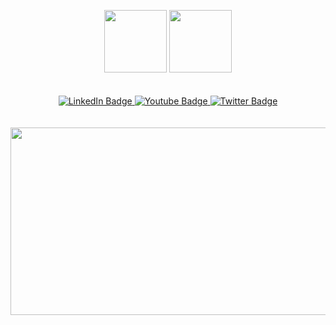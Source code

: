 <br><br>
<div class="row" >
    <div id="header" align="center">
        <img src="https://media.giphy.com/media/v1.Y2lkPTc5MGI3NjExajd3OXE1emJ2dnhxa3YwbDZ3d2h0MHNiaWN4enJ3Zm0wbnB3dWh1MiZlcD12MV9pbnRlcm5hbF9naWZfYnlfaWQmY3Q9Zw/coxQHKASG60HrHtvkt/giphy.gif" width="100"/>    
        <img src="https://media.giphy.com/media/v1.Y2lkPTc5MGI3NjExNDB4bjJtbXVvNnE5Z3FrdGd5N3R2ZHA3N29sMmk1aHpseGh3OWZobSZlcD12MV9pbnRlcm5hbF9naWZfYnlfaWQmY3Q9Zw/vISmwpBJUNYzukTnVx/giphy.gif" width="100"/>
    </div>
</div>
<br><br>
<div id="badges" align="center">
  <a href="https://www.linkedin.com/in/%D0%B0%D0%BB%D0%B5%D0%BA%D1%81%D0%B0%D0%BD%D0%B4%D1%80-%D1%81%D0%B8%D0%B4%D0%BE%D1%80%D0%B5%D0%BD%D0%BA%D0%BE-06b63a56/">
    <img src="https://img.shields.io/badge/LinkedIn-blue?style=for-the-badge&logo=linkedin&logoColor=white" alt="LinkedIn Badge"/>
  </a>
  <a href="https://t.me/Azzlem">
    <img src="https://img.shields.io/badge/Telegram-blue?style=for-the-badge&logo=telegram&logoColor=white" alt="Youtube Badge"/>
  </a>
  <a href="https://vk.com/id87003958">
    <img src="https://img.shields.io/badge/Vkotakte-blue?style=for-the-badge&logo=vk&logoColor=white" alt="Twitter Badge"/>
  </a>
</div>
<div id="badges" align="center">
    <img src="https://komarev.com/ghpvc/?username=Azzleme&style=flat-square&color=blue" alt=""/>
</div>
<br><br>
<div align="center">
  <img src="https://media.giphy.com/media/dWesBcTLavkZuG35MI/giphy.gif" width="600" height="300"/>
</div>
<!--
**Azzlem/Azzlem** is a ✨ _special_ ✨ repository because its `README.md` (this file) appears on your GitHub profile.

Here are some ideas to get you started:

- 🔭 I’m currently working on ...
- 🌱 I’m currently learning ...
- 👯 I’m looking to collaborate on ...
- 🤔 I’m looking for help with ...
- 💬 Ask me about ...
- 📫 How to reach me: ...
- 😄 Pronouns: ...
- ⚡ Fun fact: ...
-->

